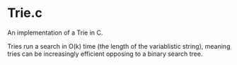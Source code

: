 Trie.c
======

An implementation of a Trie in C. 

Tries run a search in O(k) time (the length of the variablistic string), meaning tries can be increasingly efficient opposing to a binary search tree.
